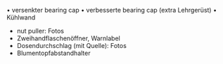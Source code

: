 • versenkter bearing cap
• verbesserte  bearing cap (extra Lehrgerüst)
• Kühlwand
* nut puller: Fotos
* Zweihandflaschenöffner, Warnlabel
* Dosendurchschlag (mit Quelle): Fotos
* Blumentopfabstandhalter
